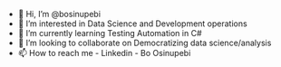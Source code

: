 - 👋 Hi, I’m @bosinupebi
- 👀 I’m interested in Data Science and Development operations
- 🌱 I’m currently learning Testing Automation in C#
- 💞️ I’m looking to collaborate on Democratizing data science/analysis
- 📫 How to reach me - Linkedin - Bo Osinupebi

